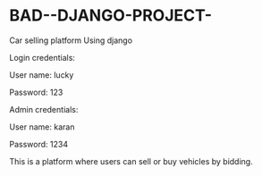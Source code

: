 # BAD--DJANGO-PROJECT-
Car selling platform Using django 

Login credentials:

  User name: lucky
  
  Password: 123

Admin credentials:

  User name: karan
  
  Password: 1234

This is a platform where users can sell or buy vehicles by bidding.
